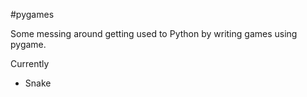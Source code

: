 #pygames

Some messing around getting used to Python by writing games using pygame.

Currently 
 
 - Snake

